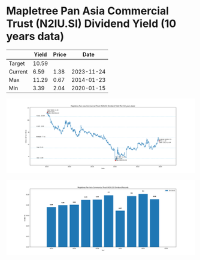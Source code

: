 # Mapletree Pan Asia Commercial Trust (N2IU.SI) Dividend Yield (10 years data)

|     | Yield   | Price | Date       |
|-----|---------|-------|------------|
| Target | 10.59 |  |  |
| Current | 6.59 | 1.38  | 2023-11-24 |
| Max | 11.29 | 0.67  | 2014-01-23 |
| Min | 3.39 | 2.04  | 2020-01-15 |

![Plot of Dividend Yield for Mapletree Pan Asia Commercial Trust (N2IU.SI)](N2IU_div_10.png)

![Plot of Annual Dividend Per Unit for Mapletree Pan Asia Commercial Trust (N2IU.SI)](N2IU_yearly_dpu.png)
